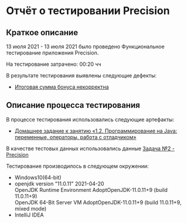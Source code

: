 # Отчёт о тестировании Precision

## Краткое описание

13 июля 2021 - 13 июля 2021 было проведено Функциональное тестирование приложения Precision.

На тестирование затрачено: 00:20 чч

В результате тестирования выявлены следующие дефекты:
* [Итоговая сумма бонуса некорректна](https://github.com/cromax-max/Precision/issues/1#issue-942992224)


## Описание процесса тестирования

В процессе тестирования использовались следующие артефакты:

* [Домашнее задание к занятию «1.2. Программирование на Java: переменные, операторы, работа с отладчиком»](https://github.com/netology-code/javaqa-homeworks/tree/master/programming#readme)

В качестве тестовых данных использовались данные [Задача №2 - Precision](https://github.com/netology-code/javaqa-homeworks/tree/master/programming#%D0%B7%D0%B0%D0%B4%D0%B0%D1%87%D0%B0-2---precision)


Тестирование производилось в следующем окружении:
* Windows10(64-bit)
* openjdk version "11.0.11" 2021-04-20  
OpenJDK Runtime Environment AdoptOpenJDK-11.0.11+9 (build 11.0.11+9)  
OpenJDK 64-Bit Server VM AdoptOpenJDK-11.0.11+9 (build 11.0.11+9, mixed mode)
* IntelliJ IDEA
